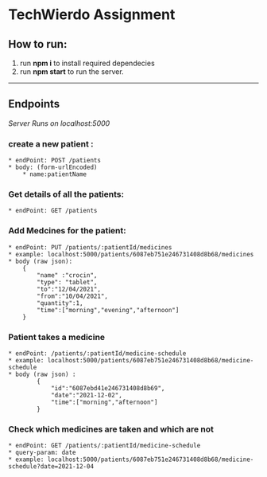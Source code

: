 # TechWierdo Assignment
## How to run:
1. run **npm i** to install required dependecies
2. run **npm start** to run the server.
---
## Endpoints
*Server Runs on localhost:5000*
### create a new patient :
    * endPoint: POST /patients
    * body: (form-urlEncoded)
        * name:patientName

### Get details of all the patients:
    * endPoint: GET /patients

###  Add Medcines for the patient:
    * endPoint: PUT /patients/:patientId/medicines
    * example: localhost:5000/patients/6087eb751e246731408d8b68/medicines
    * body (raw json):
        {    
            "name" :"crocin",
            "type": "tablet",
            "to":"12/04/2021",
            "from":"10/04/2021",
            "quantity":1,
            "time":["morning","evening","afternoon"]
        }

### Patient takes a medicine

    * endPoint: /patients/:patientId/medicine-schedule
    * example: localhost:5000/patients/6087eb751e246731408d8b68/medicine-schedule
    * body (raw json) :
            {
                "id":"6087ebd41e246731408d8b69",
                "date":"2021-12-02",
                "time":["morning","afternoon"]
            }
### Check which medicines are taken and which are not
    * endPoint: GET /patients/:patientId/medicine-schedule
    * query-param: date
    * example: localhost:5000/patients/6087eb751e246731408d8b68/medicine-schedule?date=2021-12-04
    




